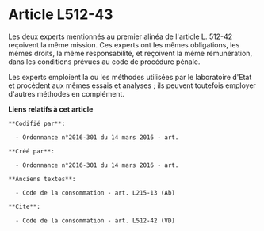 # Article L512-43

Les deux experts mentionnés au premier alinéa de l'article L. 512-42 reçoivent la même mission. Ces experts ont les mêmes
obligations, les mêmes droits, la même responsabilité, et reçoivent la même rémunération, dans les conditions prévues au code
de procédure pénale. 

Les experts emploient la ou les méthodes utilisées par le laboratoire d'Etat et procèdent aux mêmes essais et analyses ; ils
peuvent toutefois employer d'autres méthodes en complément.

**Liens relatifs à cet article**

	**Codifié par**:

	  - Ordonnance n°2016-301 du 14 mars 2016 - art.

	**Créé par**:

	  - Ordonnance n°2016-301 du 14 mars 2016 - art.

	**Anciens textes**:

	  - Code de la consommation - art. L215-13 (Ab)

	**Cite**:

	  - Code de la consommation - art. L512-42 (VD)
